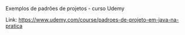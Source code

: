 Exemplos de padrões de projetos - curso Udemy

Link: https://www.udemy.com/course/padroes-de-projeto-em-java-na-pratica
